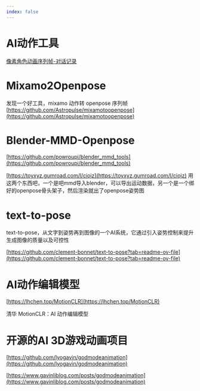 ```yaml
---
index: false
---
```


# AI动作工具

[像素角色动画序列帧-对话记录](AI%E5%8A%A8%E4%BD%9C%E5%B7%A5%E5%85%B7/%E5%83%8F%E7%B4%A0%E8%A7%92%E8%89%B2%E5%8A%A8%E7%94%BB%E5%BA%8F%E5%88%97%E5%B8%A7-%E5%AF%B9%E8%AF%9D%E8%AE%B0%E5%BD%95.md)

# Mixamo2Openpose

发现一个好工具，mixamo 动作转 openpose 序列帧 [https://github.com/Astropulse/mixamotoopenpose](https://github.com/Astropulse/mixamotoopenpose) 

# Blender-MMD-Openpose

[https://github.com/powroupi/blender_mmd_tools](https://github.com/powroupi/blender_mmd_tools)

[https://toyxyz.gumroad.com/l/ciojz](https://toyxyz.gumroad.com/l/ciojz)
用这两个东西吧，一个是吧mmd导入blender，可以导出运动数据，另一个是一个绑好的openpose骨头架子，然后渲染就出了openpose姿势图

# text-to-pose

text-to-pose，从文字到姿势再到图像的一个AI系统，它通过引入姿势控制来提升生成图像的质量以及可控性

[https://github.com/clement-bonnet/text-to-pose?tab=readme-ov-file](https://github.com/clement-bonnet/text-to-pose?tab=readme-ov-file)

# AI动作编辑模型

[https://lhchen.top/MotionCLR](https://lhchen.top/MotionCLR)

清华 MotionCLR：AI 动作编辑模型

# 开源的AI 3D游戏动画项目

[https://github.com/lyogavin/godmodeanimation](https://github.com/lyogavin/godmodeanimation)

[https://www.gavinliblog.com/posts/godmodeanimation](https://www.gavinliblog.com/posts/godmodeanimation)